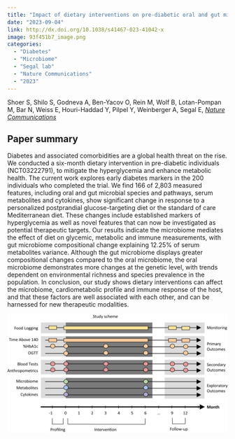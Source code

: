 ```yaml
---
title: "Impact of dietary interventions on pre-diabetic oral and gut microbiome, metabolites and cytokines"
date: "2023-09-04"
link: http://dx.doi.org/10.1038/s41467-023-41042-x
image: 93f451b7_image.png
categories:
  - "Diabetes"
  - "Microbiome"
  - "Segal lab"
  - "Nature Communications"
  - "2023"
---
```


Shoer S, Shilo S, Godneva A, Ben-Yacov O, Rein M, Wolf B, Lotan-Pompan M, Bar N, Weiss E, Houri-Haddad Y, Pilpel Y, Weinberger A, Segal E, [*Nature Communications*](http://dx.doi.org/10.1038/s41467-023-41042-x)



## Paper summary

Diabetes and associated comorbidities are a global health threat on the rise. We conducted a six-month dietary intervention in pre-diabetic individuals (NCT03222791), to mitigate the hyperglycemia and enhance metabolic health. The current work explores early diabetes markers in the 200 individuals who completed the trial. We find 166 of 2,803 measured features, including oral and gut microbial species and pathways, serum metabolites and cytokines, show significant change in response to a personalized postprandial glucose-targeting diet or the standard of care Mediterranean diet. These changes include established markers of hyperglycemia as well as novel features that can now be investigated as potential therapeutic targets. Our results indicate the microbiome mediates the effect of diet on glycemic, metabolic and immune measurements, with gut microbiome compositional change explaining 12.25% of serum metabolites variance. Although the gut microbiome displays greater compositional changes compared to the oral microbiome, the oral microbiome demonstrates more changes at the genetic level, with trends dependent on environmental richness and species prevalence in the population. In conclusion, our study shows dietary interventions can affect the microbiome, cardiometabolic profile and immune response of the host, and that these factors are well associated with each other, and can be harnessed for new therapeutic modalities.

![image](93f451b7_image.png)